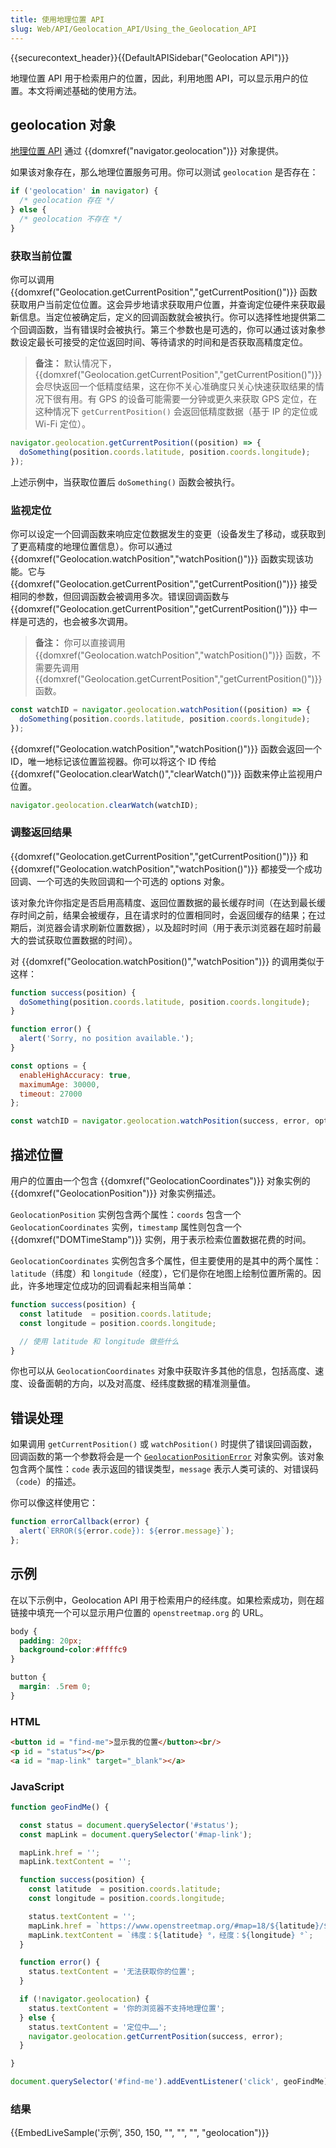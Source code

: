 ```yaml
---
title: 使用地理位置 API
slug: Web/API/Geolocation_API/Using_the_Geolocation_API
---
```


{{securecontext_header}}{{DefaultAPISidebar("Geolocation API")}}

地理位置 API 用于检索用户的位置，因此，利用地图 API，可以显示用户的位置。本文将阐述基础的使用方法。

## geolocation 对象

[地理位置 API](/zh-CN/docs/Web/API/Geolocation) 通过 {{domxref("navigator.geolocation")}} 对象提供。

如果该对象存在，那么地理位置服务可用。你可以测试 `geolocation` 是否存在：

```js
if ('geolocation' in navigator) {
  /* geolocation 存在 */
} else {
  /* geolocation 不存在 */
}
```

### 获取当前位置

你可以调用 {{domxref("Geolocation.getCurrentPosition","getCurrentPosition()")}} 函数获取用户当前定位位置。这会异步地请求获取用户位置，并查询定位硬件来获取最新信息。当定位被确定后，定义的回调函数就会被执行。你可以选择性地提供第二个回调函数，当有错误时会被执行。第三个参数也是可选的，你可以通过该对象参数设定最长可接受的定位返回时间、等待请求的时间和是否获取高精度定位。

> **备注：** 默认情况下，{{domxref("Geolocation.getCurrentPosition","getCurrentPosition()")}} 会尽快返回一个低精度结果，这在你不关心准确度只关心快速获取结果的情况下很有用。有 GPS 的设备可能需要一分钟或更久来获取 GPS 定位，在这种情况下 `getCurrentPosition()` 会返回低精度数据（基于 IP 的定位或 Wi-Fi 定位）。

```js
navigator.geolocation.getCurrentPosition((position) => {
  doSomething(position.coords.latitude, position.coords.longitude);
});
```

上述示例中，当获取位置后 `doSomething()` 函数会被执行。

### 监视定位

你可以设定一个回调函数来响应定位数据发生的变更（设备发生了移动，或获取到了更高精度的地理位置信息）。你可以通过 {{domxref("Geolocation.watchPosition","watchPosition()")}} 函数实现该功能。它与 {{domxref("Geolocation.getCurrentPosition","getCurrentPosition()")}} 接受相同的参数，但回调函数会被调用多次。错误回调函数与 {{domxref("Geolocation.getCurrentPosition","getCurrentPosition()")}} 中一样是可选的，也会被多次调用。

> **备注：** 你可以直接调用 {{domxref("Geolocation.watchPosition","watchPosition()")}} 函数，不需要先调用 {{domxref("Geolocation.getCurrentPosition","getCurrentPosition()")}} 函数。

```js
const watchID = navigator.geolocation.watchPosition((position) => {
  doSomething(position.coords.latitude, position.coords.longitude);
});
```

{{domxref("Geolocation.watchPosition","watchPosition()")}} 函数会返回一个 ID，唯一地标记该位置监视器。你可以将这个 ID 传给 {{domxref("Geolocation.clearWatch()","clearWatch()")}} 函数来停止监视用户位置。

```js
navigator.geolocation.clearWatch(watchID);
```

### 调整返回结果

{{domxref("Geolocation.getCurrentPosition","getCurrentPosition()")}} 和 {{domxref("Geolocation.watchPosition","watchPosition()")}} 都接受一个成功回调、一个可选的失败回调和一个可选的 options 对象。

该对象允许你指定是否启用高精度、返回位置数据的最长缓存时间（在达到最长缓存时间之前，结果会被缓存，且在请求时的位置相同时，会返回缓存的结果；在过期后，浏览器会请求刷新位置数据），以及超时时间（用于表示浏览器在超时前最大的尝试获取位置数据的时间）。

对 {{domxref("Geolocation.watchPosition()","watchPosition")}} 的调用类似于这样：

```js
function success(position) {
  doSomething(position.coords.latitude, position.coords.longitude);
}

function error() {
  alert('Sorry, no position available.');
}

const options = {
  enableHighAccuracy: true,
  maximumAge: 30000,
  timeout: 27000
};

const watchID = navigator.geolocation.watchPosition(success, error, options);
```

## 描述位置

用户的位置由一个包含 {{domxref("GeolocationCoordinates")}} 对象实例的 {{domxref("GeolocationPosition")}} 对象实例描述。

`GeolocationPosition` 实例包含两个属性：`coords` 包含一个 `GeolocationCoordinates` 实例，`timestamp` 属性则包含一个 {{domxref("DOMTimeStamp")}} 实例，用于表示检索位置数据花费的时间。

`GeolocationCoordinates` 实例包含多个属性，但主要使用的是其中的两个属性：`latitude`（纬度）和 `longitude`（经度），它们是你在地图上绘制位置所需的。因此，许多地理定位成功的回调看起来相当简单：

```js
function success(position) {
  const latitude  = position.coords.latitude;
  const longitude = position.coords.longitude;

  // 使用 latitude 和 longitude 做些什么
}
```

你也可以从 `GeolocationCoordinates` 对象中获取许多其他的信息，包括高度、速度、设备面朝的方向，以及对高度、经纬度数据的精准测量值。

## 错误处理

如果调用 `getCurrentPosition()` 或 `watchPosition()` 时提供了错误回调函数，回调函数的第一个参数将会是一个 [`GeolocationPositionError`](/zh-CN/docs/Web/API/GeolocationPositionError) 对象实例。该对象包含两个属性：`code` 表示返回的错误类型，`message` 表示人类可读的、对错误码（`code`）的描述。

你可以像这样使用它：

```js
function errorCallback(error) {
  alert(`ERROR(${error.code}): ${error.message}`);
};
```

## 示例

在以下示例中，Geolocation API 用于检索用户的经纬度。如果检索成功，则在超链接中填充一个可以显示用户位置的 `openstreetmap.org` 的 URL。

```css hidden
body {
  padding: 20px;
  background-color:#ffffc9
}

button {
  margin: .5rem 0;
}
```

### HTML

```html
<button id = "find-me">显示我的位置</button><br/>
<p id = "status"></p>
<a id = "map-link" target="_blank"></a>
```

### JavaScript

```js
function geoFindMe() {

  const status = document.querySelector('#status');
  const mapLink = document.querySelector('#map-link');

  mapLink.href = '';
  mapLink.textContent = '';

  function success(position) {
    const latitude  = position.coords.latitude;
    const longitude = position.coords.longitude;

    status.textContent = '';
    mapLink.href = `https://www.openstreetmap.org/#map=18/${latitude}/${longitude}`;
    mapLink.textContent = `纬度：${latitude} °，经度：${longitude} °`;
  }

  function error() {
    status.textContent = '无法获取你的位置';
  }

  if (!navigator.geolocation) {
    status.textContent = '你的浏览器不支持地理位置';
  } else {
    status.textContent = '定位中……';
    navigator.geolocation.getCurrentPosition(success, error);
  }

}

document.querySelector('#find-me').addEventListener('click', geoFindMe);
```

### 结果

{{EmbedLiveSample('示例', 350, 150, "", "", "", "geolocation")}}
